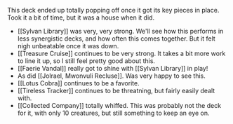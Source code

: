 This deck ended up totally popping off once it got its key pieces in place. Took it a bit of time, but it was a house when it did.

- [[Sylvan Library]] was very, very strong. We'll see how this performs in less synergistic decks, and how often this comes together. But it felt nigh unbeatable once it was down.
- [[Treasure Cruise]] continues to be very strong. It takes a bit more work to line it up, so I still feel pretty good about this.
- [[Faerie Vandal]] really got to shine with [[Sylvan Library]] in play!
- As did [[Jolrael, Mwonvuli Recluse]]. Was very happy to see this.
- [[Lotus Cobra]] continues to be a favorite.
- [[Tireless Tracker]] continues to be threatning, but fairly easily dealt with.
- [[Collected Company]] totally whiffed. This was probably not the deck for it, with only 10 creatures, but still something to keep an eye on.
